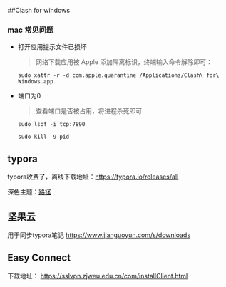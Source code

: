 ##Clash for windows
### mac 常见问题
* 打开应用提示文件已损坏
  > 网络下载应用被 Apple 添加隔离标识，终端输入命令解除即可：
  
  `sudo xattr -r -d com.apple.quarantine /Applications/Clash\ for\ Windows.app`
* 端口为0
  > 查看端口是否被占用，将进程杀死即可
 
  `sudo lsof -i tcp:7890`
  
  `sudo kill -9 pid`
## typora

typora收费了，离线下载地址：https://typora.io/releases/all

深色主题：[路径](./dark.css)
## 坚果云
用于同步typora笔记
https://www.jianguoyun.com/s/downloads

## Easy Connect
下载地址： https://sslvpn.zjweu.edu.cn/com/installClient.html



